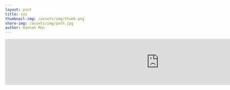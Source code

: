 ```yaml
---
layout: post
title: sas
thumbnail-img: /assets/img/thumb.png
share-img: /assets/img/path.jpg
author: Hannah Mun
---
```


<embed src="https://hannah-mun-05.github.io/assets/img/sas_practice.pdf" width=1000 type="application/pdf" />

